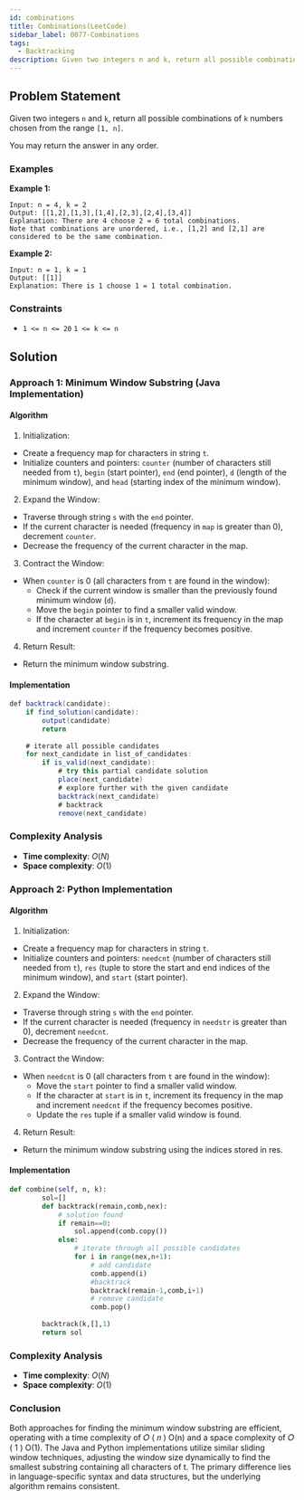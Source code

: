 ```yaml
---
id: combinations
title: Combinations(LeetCode)
sidebar_label: 0077-Combinations
tags:
  - Backtracking
description: Given two integers n and k, return all possible combinations of k numbers chosen from the range [1, n].
---
```


## Problem Statement

Given two integers `n` and `k`, return all possible combinations of `k` numbers chosen from the range `[1, n]`.

You may return the answer in any order.

### Examples

**Example 1:**

```plaintext
Input: n = 4, k = 2
Output: [[1,2],[1,3],[1,4],[2,3],[2,4],[3,4]]
Explanation: There are 4 choose 2 = 6 total combinations.
Note that combinations are unordered, i.e., [1,2] and [2,1] are considered to be the same combination.
```

**Example 2:**

```plaintext
Input: n = 1, k = 1
Output: [[1]]
Explanation: There is 1 choose 1 = 1 total combination.
```

### Constraints

- `1 <= n <= 20`
 `1 <= k <= n`

## Solution

### Approach 1: Minimum Window Substring (Java Implementation)

#### Algorithm

1. Initialization:
* Create a frequency map for characters in string `t`.
* Initialize counters and pointers: `counter` (number of characters still needed from `t`), `begin` (start pointer), `end` (end pointer), `d` (length of the minimum window), and `head` (starting index of the minimum window).
2. Expand the Window:
* Traverse through string `s` with the `end` pointer.
* If the current character is needed (frequency in `map` is greater than 0), decrement `counter`.
* Decrease the frequency of the current character in the map.
3. Contract the Window:
* When `counter` is 0 (all characters from `t` are found in the window):
  * Check if the current window is smaller than the previously found minimum window (`d`).
  * Move the `begin` pointer to find a smaller valid window.
  * If the character at `begin` is in `t`, increment its frequency in the map and increment `counter` if the frequency becomes positive.
4. Return Result:
* Return the minimum window substring.

#### Implementation

```Java
def backtrack(candidate):
    if find_solution(candidate):
        output(candidate)
        return
    
    # iterate all possible candidates
    for next_candidate in list_of_candidates:
        if is_valid(next_candidate):
            # try this partial candidate solution
            place(next_candidate)
            # explore further with the given candidate
            backtrack(next_candidate)
            # backtrack
            remove(next_candidate)
```

### Complexity Analysis

- **Time complexity**: $O(N)$
- **Space complexity**: $O(1)$

### Approach 2: Python Implementation

#### Algorithm

1. Initialization:
* Create a frequency map for characters in string `t`.
* Initialize counters and pointers: `needcnt` (number of characters still needed from `t`), `res` (tuple to store the start and end indices of the minimum window), and `start` (start pointer).
2. Expand the Window:
* Traverse through string `s` with the `end` pointer.
* If the current character is needed (frequency in `needstr` is greater than 0), decrement `needcnt`.
* Decrease the frequency of the current character in the map.
3. Contract the Window:
* When `needcnt` is 0 (all characters from `t` are found in the window):
  * Move the `start` pointer to find a smaller valid window.
  * If the character at `start` is in `t`, increment its frequency in the map and increment `needcnt` if the frequency becomes positive.
  * Update the `res` tuple if a smaller valid window is found.
4. Return Result:
* Return the minimum window substring using the indices stored in res.
  
#### Implementation 

```Python
def combine(self, n, k):   
		sol=[]
        def backtrack(remain,comb,nex):
			# solution found
            if remain==0:
                sol.append(comb.copy())
            else:
				# iterate through all possible candidates
                for i in range(nex,n+1):
					# add candidate
                    comb.append(i)
					#backtrack
                    backtrack(remain-1,comb,i+1)
					# remove candidate
                    comb.pop()
            
        backtrack(k,[],1)
        return sol
```

### Complexity Analysis

- **Time complexity**: $O(N)$
- **Space complexity**: $O(1)$

### Conclusion

Both approaches for finding the minimum window substring are efficient, operating with a time complexity of 
𝑂
(
𝑛
)
O(n) and a space complexity of 
𝑂
(
1
)
O(1). The Java and Python implementations utilize similar sliding window techniques, adjusting the window size dynamically to find the smallest substring containing all characters of t. The primary difference lies in language-specific syntax and data structures, but the underlying algorithm remains consistent.
